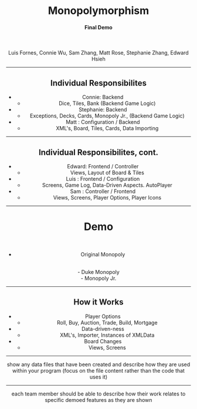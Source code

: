 <!-- $theme: gaia -->
<!-- template: invert -->

<br/>
<br/>
<br/>

# <center>Monopolymorphism <center>
#### <center>Final Demo

  <br/>
  <br/>


<center>Luis Fornes, Connie Wu, Sam Zhang, Matt Rose, Stephanie Zhang, Edward Hsieh

---

<!-- template: default -->

## Individual Responsibilites
- Connie: Backend 
	- Dice, Tiles, Bank (Backend Game Logic)
- Stephanie: Backend 
	- Exceptions, Decks, Cards, Monopoly Jr., (Backend Game Logic)
- Matt : Configuration / Backend
	- XML's, Board, Tiles, Cards, Data Importing

---
## Individual Responsibilites, cont.
- Edward: Frontend / Controller
	- Views, Layout of Board & Tiles
- Luis : Frontend / Configuration 
	-	Screens, Game Log, Data-Driven Aspects. AutoPlayer
- Sam : Controller / Frontend
	- Views, Screens, Player Options, Player Icons

---

# <center> Demo
  
  <br/>
  
- Original Monopoly
<br/>
- Duke Monopoly
<br/>
- Monopoly Jr.
	

---
## How it Works
- Player Options
	- Roll, Buy, Auction, Trade, Build, Mortgage
- Data-driven-ness
	- XML's, Importer, Instances of XMLData
- Board Changes
	- Views, Screens
---

show any data files that have been created and describe how they are used within your program (focus on the file content rather than the code that uses it)

---

each team member should be able to describe how their work relates to specific demoed features as they are shown